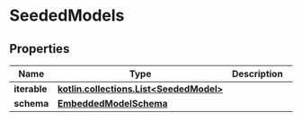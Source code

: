 
# SeededModels

## Properties
Name | Type | Description | Notes
------------ | ------------- | ------------- | -------------
**iterable** | [**kotlin.collections.List&lt;SeededModel&gt;**](SeededModel.md) |  | 
**schema** | [**EmbeddedModelSchema**](EmbeddedModelSchema.md) |  |  [optional]



